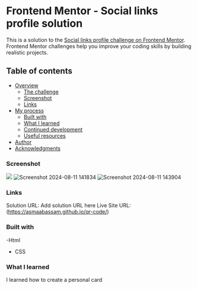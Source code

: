 # Frontend Mentor - Social links profile solution

This is a solution to the [Social links profile challenge on Frontend Mentor](https://www.frontendmentor.io/challenges/social-links-profile-UG32l9m6dQ). Frontend Mentor challenges help you improve your coding skills by building realistic projects. 

## Table of contents

- [Overview](#overview)
  - [The challenge](#the-challenge)
  - [Screenshot](#screenshot)
  - [Links](#links)
- [My process](#my-process)
  - [Built with](#built-with)
  - [What I learned](#what-i-learned)
  - [Continued development](#continued-development)
  - [Useful resources](#useful-resources)
- [Author](#author)
- [Acknowledgments](#acknowledgments)


### Screenshot

![](./screenshot.jpg)
![Screenshot 2024-08-11 141834](https://github.com/user-attachments/assets/7a4db111-7d8d-4946-a4cc-549f25c882be)
![Screenshot 2024-08-11 143904](https://github.com/user-attachments/assets/20e54cd8-9bfe-4e38-b366-5330bba809ac)


### Links
Solution URL: Add solution URL here
Live Site URL: (https://asmaabassam.github.io/qr-code/)

### Built with

-Html
- CSS

### What I learned
I learned how to create a personal card



